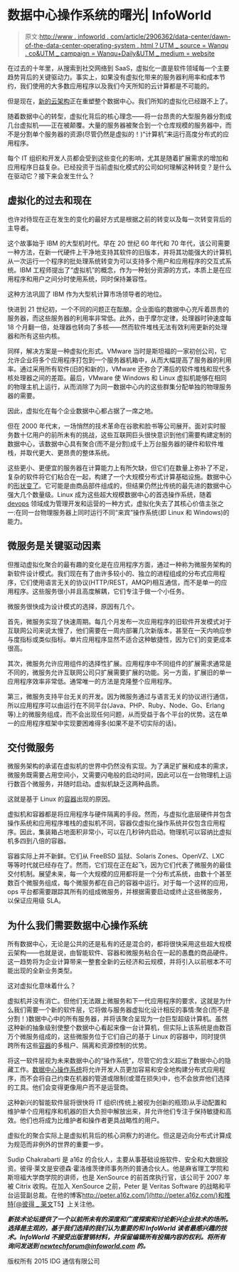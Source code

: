 # 数据中心操作系统的曙光| InfoWorld

> 原文:[http://www . infoworld . com/article/2906362/data-center/dawn-of-the-data-center-operating-system . html？UTM _ source = Wanqu . co&UTM _ campaign = Wanqu+Daily&UTM _ medium = website](http://www.infoworld.com/article/2906362/data-center/dawn-of-the-data-center-operating-system.html?utm_source=wanqu.co&utm_campaign=Wanqu+Daily&utm_medium=website)

在过去的十年里，从搜索到社交网络到 SaaS，虚拟化一直是软件领域每一个主要趋势背后的关键驱动力。事实上，如果没有虚拟化带来的服务器利用率和成本节约，我们使用的大多数应用程序以及我们今天所知的云计算都是不可能的。

但是现在，[新的云架构](http://a16z.com/tag/cloud-infrastructure-series/)正在重塑整个数据中心。我们所知的虚拟化已经跟不上了。

随着数据中心的转型，虚拟化背后的核心理念——将一台昂贵的大型服务器分割成几台虚拟机——正在被颠覆。大量的服务器被聚合到一个仓库规模的服务器中，而不是分割单个服务器的资源(尽管仍然是虚拟的！)“计算机”来运行高度分布式的应用程序。

每个 IT 组织和开发人员都会受到这些变化的影响，尤其是随着扩展需求的增加和应用程序日益复杂。已经投资于当前虚拟化模式的公司如何理解这种转变？是什么在驱动它？接下来会发生什么？

## 虚拟化的过去和现在

也许对待现在正在发生的变化的最好方式是根据之前的转变以及每一次转变背后的主导者。

这个故事始于 IBM 的大型机时代。早在 20 世纪 60 年代和 70 年代，该公司需要一种方法，在新一代硬件上干净地支持其软件的旧版本，并将其功能强大的计算机从一次运行一个程序的批处理系统转变为可以支持多个用户和应用程序的交互式系统。IBM 工程师提出了“虚拟机”的概念，作为一种划分资源的方式，本质上是在应用程序和用户之间分时使用系统，同时保持兼容性。

这种方法巩固了 IBM 作为大型机计算市场领导者的地位。

快进到 21 世纪初，一个不同的问题正在酝酿。企业面临的数据中心充斥着昂贵的服务器，而这些服务器的利用率非常低。此外，由于摩尔定律，处理器时钟速度每 18 个月翻一倍，处理器也转向了多核——然而软件堆栈无法有效利用更新的处理器和所有这些内核。

同样，解决方案是一种虚拟化形式。VMware 当时是斯坦福的一家初创公司，它允许企业将多个应用程序打包到一个服务器机箱中，从而大幅提高了服务器的利用率。通过采用所有软件(旧的和新的)，VMware 还弥合了滞后的软件堆栈和现代多核处理器之间的差距。最后，VMware 使 Windows 和 Linux 虚拟机能够在相同的物理主机上运行，从而消除了为同一数据中心内的这些群集分配单独的物理服务器的需要。

因此，虚拟化在每个企业数据中心都占据了一席之地。

但在 2000 年代末，一场悄然的技术革命在谷歌和脸书等公司展开。面对实时服务数十亿用户的前所未有的挑战，这些互联网巨头很快意识到他们需要构建定制的数据中心，该数据中心具有聚合(而不是分割)成千上万台服务器的硬件和软件堆栈，并取代更大、更昂贵的整体系统。

这些更小、更便宜的服务器在计算能力上有所欠缺，但它们在数量上弥补了不足，复杂的软件将它们粘合在一起，构建了一个大规模分布式计算基础设施。数据中心的[形状变了](https://a16z.com/2014/08/11/the-datacenter-of-the-future/)。它可能是由商品部件组成的，但结果仍然比传统的最先进的数据中心强大几个数量级。Linux 成为这些超大规模数据中心的首选操作系统，随着 [devops](http://a16z.com/2015/01/22/devops/) 领域成为管理开发和运营的一种方式，虚拟化失去了其核心价值主张之一:在同一台物理服务器上同时运行不同“来宾”操作系统(即 Linux 和 Windows)的能力。

## 微服务是关键驱动因素

但推动虚拟化聚合的最有趣的变化是在应用程序方面，通过一种称为微服务架构的新软件设计模式。我们现在有了由许多较小的、独立的进程组成的分布式应用程序，它们使用语言无关的协议(HTTP/REST，AMQP)相互通信，而不是单一的应用程序。这些服务很小并且高度解耦，它们专注于做一个小任务。

微服务很快成为设计模式的选择，原因有几个。

首先，微服务实现了快速周期。每几个月发布一次应用程序的旧软件开发模式对于互联网公司来说太慢了，他们需要在一周内部署几次新版本，甚至在一天内响应参与度指标或类似指标。单片应用程序显然不适合这种敏捷性，因为它们的变更成本很高。

其次，微服务允许应用组件的选择性扩展。应用程序中不同组件的扩展需求通常是不同的，微服务允许互联网公司只扩展需要扩展的功能。另一方面，扩展旧的单一应用程序效率非常低。通常唯一的方法是克隆整个应用程序。

第三，微服务支持平台无关的开发。因为微服务通过与语言无关的协议进行通信，所以应用程序可以由运行在不同平台(Java、PHP、Ruby、Node、Go、Erlang 等)上的微服务组成，而不会出现任何问题，从而受益于各个平台的优势。这在单一的应用程序框架中实现要困难得多(如果不是不切实际的话)。

## 交付微服务

微服务架构的承诺在虚拟机的世界中仍然没有实现。为了满足扩展和成本的需求，微服务既需要占用空间小，又需要闪电般的启动时间，因此可以在一台物理机上运行数百个微服务，并随时启动。虚拟机缺乏这两种品质。

这就是基于 Linux 的[容器](http://a16z.com/2015/01/22/containers/)出现的原因。

虚拟机和容器都是将应用程序与硬件隔离的手段。然而，与虚拟化底层硬件并包含操作系统和应用程序堆栈的虚拟机不同，容器仅虚拟化操作系统并仅包含应用程序。因此，集装箱占地面积非常小，可以在几秒钟内启动。物理机可以容纳比虚拟机多四到八倍的容器。

容器实际上并不新鲜。它们从 FreeBSD 监狱、Solaris Zones、OpenVZ、LXC 等等时代就已经存在了。然而，它们现在正在起飞，因为它们代表了微服务的最佳交付机制。展望未来，每一个大规模的应用都将是一个分布式系统，由数十个甚至数百个微服务组成，每个微服务都在自己的容器中运行。对于每一个这样的应用，ops 平台都需要跟踪其所有的组成微服务，并根据需要启动或终止这些微服务，以保证应用级 SLA。

## 为什么我们需要数据中心操作系统

所有数据中心，无论是公共的还是私有的还是混合的，都将很快采用这些超大规模云架构——也就是说，由智能软件、容器和微服务粘合在一起的愚蠢的商品硬件。这一趋势将为企业计算带来一整套全新的云经济和云规模，并将引入以前根本不可能出现的全新业务类型。

这对虚拟化意味着什么？

虚拟机并没有消亡。但他们无法跟上微服务和下一代应用程序的要求，这就是为什么我们需要一个新的软件层，它将做与服务器虚拟化设计相反的事情:聚合(而不是分割！)数据中心中的所有服务器，并将该聚合呈现为一台巨型超级计算机。虽然这种新的抽象级别使整个数据中心看起来像一台计算机，但实际上该系统是由数百万个微服务组成的，这些微服务位于它们自己的基于 Linux 的容器中，同时提供跨所有这些[容器](http://a16z.com/2015/01/22/containers/)的多租户、隔离和资源控制的优势。

将这一软件层视为未来数据中心的“操作系统”，尽管它的含义超出了数据中心的隐藏工作。[数据中心操作系统](http://radar.oreilly.com/2014/12/why-the-data-center-needs-an-operating-system.html)将允许开发人员更加容易和安全地构建分布式应用程序，而不会将自己约束在机器的管道或限制(或潜在损失)中，也不会放弃他们选择的工具。他们会变得更像用户而不是运营商。

这种新兴的智能软件层将很快将 IT 组织(传统上被视为创新的瓶颈)从手动配置和维护单个应用程序和机器的巨大负担中解放出来，并允许他们专注于保持敏捷和高效。他们也将成为比维护者和操作者更具战略性的用户。

虚拟化的聚合实际上是虚拟机背后的核心洞察力的进化。但这是迈向分布式计算成为规范而非例外的世界的重要一步。

Sudip Chakrabarti 是 a16z 的合伙人，主要从事基础设施软件、安全和大数据投资。彼得·莱文是安德森·霍洛维茨律师事务所的普通合伙人。他是麻省理工学院和斯坦福大学商学院的讲师，也是 XenSource 的前首席执行官，该公司于 2007 年被 Citrix 收购。在加入 XenSource 之前，Peter 是 Veritas Software 的战略和平台运营副总裁。在他的博客[http://peter.a16z.com/](http://peter.a16z.com/)和推特[@彼得 _ 莱文](https://twitter.com/Peter_Levine)T5】上关注他。

***新技术论坛提供了一个以前所未有的深度和广度探索和讨论新兴企业技术的场所。选择是主观的，基于我们选择的我们认为重要的和 InfoWorld 读者最感兴趣的技术。InfoWorld 不接受出版营销材料，并保留编辑所有投稿内容的权利。将所有询问发送到 newtechforum@infoworld.com 的。***

版权所有 2015 IDG 通信有限公司